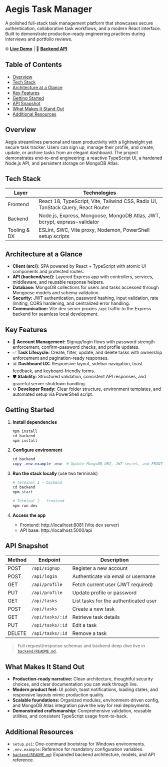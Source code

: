 # Aegis Task Manager

A polished full-stack task management platform that showcases secure authentication, collaborative task workflows, and a modern React interface. Built to demonstrate production-ready engineering practices during interviews and portfolio reviews.

🌐 **[Live Demo](https://ageis.vercel.app)** | 🔗 **[Backend API](https://ageis.onrender.com/api/health)**

## Table of Contents
- [Overview](#overview)
- [Tech Stack](#tech-stack)
- [Architecture at a Glance](#architecture-at-a-glance)
- [Key Features](#key-features)
- [Getting Started](#getting-started)
- [API Snapshot](#api-snapshot)
- [What Makes It Stand Out](#what-makes-it-stand-out)
- [Additional Resources](#additional-resources)

## Overview
Aegis streamlines personal and team productivity with a lightweight yet secure task tracker. Users can sign up, manage their profile, and create, update, or archive tasks from an elegant dashboard. The project demonstrates end-to-end engineering: a reactive TypeScript UI, a hardened Node.js API, and persistent storage on MongoDB Atlas.

## Tech Stack
| Layer | Technologies |
| --- | --- |
| Frontend | React 18, TypeScript, Vite, Tailwind CSS, Radix UI, TanStack Query, React Router |
| Backend | Node.js, Express, Mongoose, MongoDB Atlas, JWT, bcrypt, express-validator |
| Tooling & DX | ESLint, SWC, Vite proxy, Nodemon, PowerShell setup scripts |

## Architecture at a Glance
- **Client (src/):** SPA powered by React + TypeScript with atomic UI components and protected routes.
- **API (backend/src/):** Layered Express app with controllers, services, middleware, and reusable response helpers.
- **Database:** MongoDB collections for users and tasks accessed through Mongoose models and schema validation.
- **Security:** JWT authentication, password hashing, input validation, rate limiting, CORS hardening, and centralized error handling.
- **Communication:** Vite dev server proxies `/api` traffic to the Express backend for seamless local development.

## Key Features
- 🔐 **Account Management:** Signup/login flows with password strength enforcement, confirm-password checks, and profile updates.
- ✅ **Task Lifecycle:** Create, filter, update, and delete tasks with ownership enforcement and pagination-ready responses.
- 📊 **Dashboard UX:** Responsive layout, sidebar navigation, toast feedback, and keyboard-friendly forms.
- 🛡️ **Stability:** Structured validation, consistent API responses, and graceful server shutdown handling.
- ⚙️ **Developer Ready:** Clear folder structure, environment templates, and automated setup via PowerShell script.

## Getting Started
1. **Install dependencies**
   ```powershell
   npm install
   cd backend
   npm install
   ```

2. **Configure environment**
   ```powershell
   cd backend
   copy .env.example .env  # Update MongoDB URI, JWT secret, and FRONTEND_URL
   ```

3. **Run the stack locally** (use two terminals)
   ```powershell
   # Terminal 1 - backend
   cd backend
   npm start

   # Terminal 2 - frontend
   npm run dev
   ```

4. **Access the app**
   - Frontend: http://localhost:8081 (Vite dev server)
   - API base: http://localhost:5000/api

## API Snapshot
| Method | Endpoint | Description |
| --- | --- | --- |
| POST | `/api/signup` | Register a new account |
| POST | `/api/login` | Authenticate via email or username |
| GET | `/api/profile` | Fetch current user (JWT required) |
| PUT | `/api/profile` | Update profile or password |
| GET | `/api/tasks` | List tasks for the authenticated user |
| POST | `/api/tasks` | Create a new task |
| GET | `/api/tasks/:id` | Retrieve task details |
| PUT | `/api/tasks/:id` | Edit a task |
| DELETE | `/api/tasks/:id` | Remove a task |

> Full request/response schemas and backend deep dive live in [`backend/README.md`](backend/README.md).

## What Makes It Stand Out
- **Production-ready narrative:** Clean architecture, thoughtful security choices, and clear documentation you can walk through live.
- **Modern product feel:** UI polish, toast notifications, loading states, and responsive layouts mimic production quality.
- **Scalable foundations:** Organized modules, environment-driven config, and MongoDB Atlas integration pave the way for real deployments.
- **Demonstrated craftsmanship:** Comprehensive validation, reusable utilities, and consistent TypeScript usage front-to-back.

## Additional Resources
- `setup.ps1`: One-command bootstrap for Windows environments.
- `.env.example`: Reference for mandatory configuration variables.
- [`backend/README.md`](backend/README.md): Expanded backend architecture, models, and API reference.
